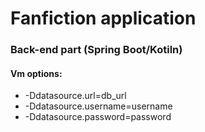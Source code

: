 # Fanfiction application

### Back-end part (Spring Boot/Kotiln)

#### Vm options:
- -Ddatasource.url=db_url
- -Ddatasource.username=username
- -Ddatasource.password=password
